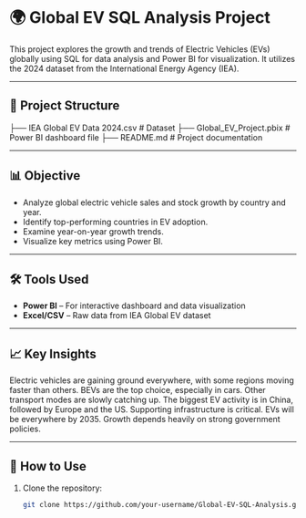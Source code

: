 # 🌍 Global EV SQL Analysis Project

This project explores the growth and trends of Electric Vehicles (EVs) globally using SQL for data analysis and Power BI for visualization. It utilizes the 2024 dataset from the International Energy Agency (IEA).

---

## 📂 Project Structure

├── IEA Global EV Data 2024.csv # Dataset
├── Global_EV_Project.pbix # Power BI dashboard file
├── README.md # Project documentation



---

## 📊 Objective

- Analyze global electric vehicle sales and stock growth by country and year.
- Identify top-performing countries in EV adoption.
- Examine year-on-year growth trends.
- Visualize key metrics using Power BI.

---

## 🛠 Tools Used


- **Power BI** – For interactive dashboard and data visualization
- **Excel/CSV** – Raw data from IEA Global EV dataset

---

## 📈 Key Insights

Electric vehicles are gaining ground everywhere, with some regions moving faster than others.
BEVs are the top choice, especially in cars. Other transport modes are slowly catching up.
The biggest EV activity is in China, followed by Europe and the US. Supporting infrastructure is critical.
EVs will be everywhere by 2035. Growth depends heavily on strong government policies.

---

## 🚀 How to Use

1. Clone the repository:
   ```bash
   git clone https://github.com/your-username/Global-EV-SQL-Analysis.git
